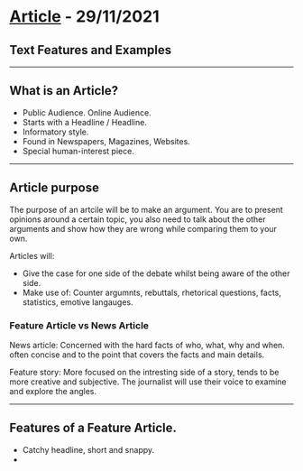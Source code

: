 # <ins>Article</ins> - 29/11/2021
## Text Features and Examples
___

## What is an Article?
- Public Audience. Online Audience.
- Starts with a Headline / Headline.
- Informatory style.
- Found in Newspapers, Magazines, Websites.
- Special human-interest piece.

___

## Article purpose
The purpose of an artcile will  be to make an argument.
You are to present opinions around a certain topic, you also need to talk about the other arguments and show how they are wrong while comparing them to your own.

Articles will:
- Give the case for one side of the debate whilst being aware of the other side.
- Make use of: Counter argumnts, rebuttals, rhetorical questions, facts, statistics, emotive langauges.

### Feature Article vs News Article
News article: Concerned with the hard facts of who, what, why and when. often concise and to the point that covers the facts and main details.

Feature story: More focused on the intresting side of a story, tends to be more creative and subjective. The journalist will use their voice to examine and explore the angles.

___

## Features of a Feature Article.
- Catchy headline, short and snappy.
- 